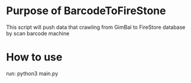 # Purpose of BarcodeToFireStone
This script will push  data that crawling from GimBal to FireStore database by scan barcode machine
# How to use
run: python3 main.py 
